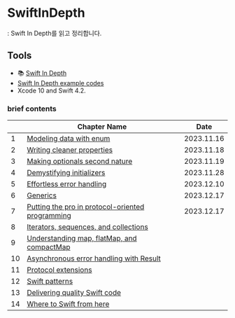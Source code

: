 # SwiftInDepth

: Swift In Depth를 읽고 정리합니다.

## Tools

- :books: [Swift In Depth](https://www.manning.com/books/swift-in-depth)
- [Swift In Depth example codes](https://github.com/tjeerdintveen/manning-swift-in-depth)
- Xcode 10 and Swift 4.2.

### brief contents

|      | Chapter Name                                                 | Date         |
| ---- | ------------------------------------------------------------ | ------------ |
| 1    | [Modeling data with enum](https://github.com/hongjunehuke/swift-in-depth/blob/master/Modeling-data-with-enums.md) | 2023.11.16 |
| 2    | [Writing cleaner properties](https://github.com/hongjunehuke/swift-in-depth/blob/master/Writing-cleaner-properties.md) | 2023.11.18 |
| 3    | [Making optionals second nature](Making-optionals-second-nature.md) | 2023.11.19 |
| 4    | [Demystifying initializers](https://github.com/hongjunehuke/swift-in-depth/blob/master/Demystifying-initializers.md) | 2023.11.28 |
| 5    | [Effortless error handling](Effortless-error-handling.md) | 2023.12.10 |
| 6    | [Generics](Generics.md) | 2023.12.17 |
| 7    | [Putting the pro in protocol-oriented programming](Putting-the-pro-in-protocol-oriented-programming.md) | 2023.12.17 |
| 8    | [Iterators, sequences, and collections]() |  |
| 9    | [Understanding map, flatMap, and compactMap]() |  |
| 10   | [Asynchronous error handling with Result]() |  |
| 11   | [Protocol extensions]() |  |
| 12   | [Swift patterns]() |  |
| 13   | [Delivering quality Swift code]() |  |
| 14   | [Where to Swift from here]() |  |

